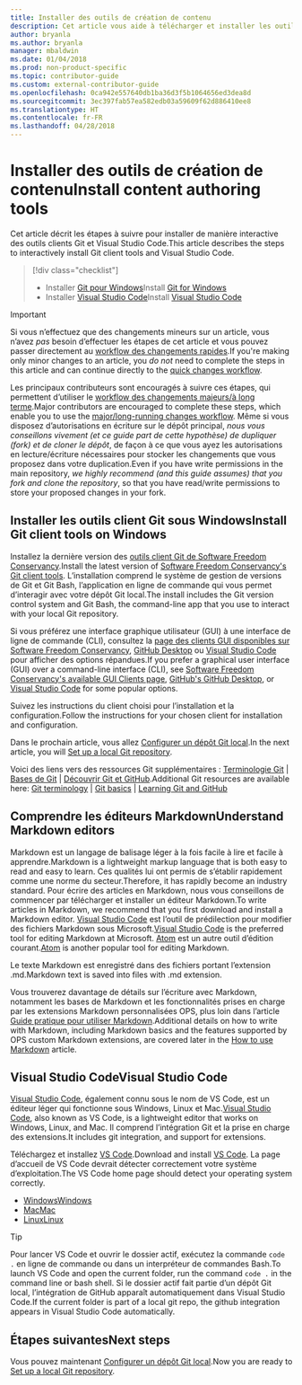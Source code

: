 ```yaml
---
title: Installer des outils de création de contenu
description: Cet article vous aide à télécharger et installer les outils clients dont vous avez besoin pour Git et pour l’édition de fichiers Markdown.
author: bryanla
ms.author: bryanla
manager: mbaldwin
ms.date: 01/04/2018
ms.prod: non-product-specific
ms.topic: contributor-guide
ms.custom: external-contributor-guide
ms.openlocfilehash: 0ca942e557640db1ba36d3f5b1064656ed3dea8d
ms.sourcegitcommit: 3ec397fab57ea582edb03a59609f62d886410ee8
ms.translationtype: HT
ms.contentlocale: fr-FR
ms.lasthandoff: 04/28/2018
---
```

# <a name="install-content-authoring-tools"></a><span data-ttu-id="ef684-103">Installer des outils de création de contenu</span><span class="sxs-lookup"><span data-stu-id="ef684-103">Install content authoring tools</span></span>

<span data-ttu-id="ef684-104">Cet article décrit les étapes à suivre pour installer de manière interactive des outils clients Git et Visual Studio Code.</span><span class="sxs-lookup"><span data-stu-id="ef684-104">This article describes the steps to interactively install Git client tools and Visual Studio Code.</span></span>
> [!div class="checklist"]
> * <span data-ttu-id="ef684-105">Installer [Git pour Windows](https://git-scm.com/download/win)</span><span class="sxs-lookup"><span data-stu-id="ef684-105">Install [Git for Windows](https://git-scm.com/download/win)</span></span>
> * <span data-ttu-id="ef684-106">Installer [Visual Studio Code](https://code.visualstudio.com/)</span><span class="sxs-lookup"><span data-stu-id="ef684-106">Install [Visual Studio Code](https://code.visualstudio.com/)</span></span>

>[!IMPORTANT]
> <span data-ttu-id="ef684-107">Si vous n’effectuez que des changements mineurs sur un article, vous n’avez *pas* besoin d’effectuer les étapes de cet article et vous pouvez passer directement au [workflow des changements rapides](index.md#quick-edits-to-existing-documents).</span><span class="sxs-lookup"><span data-stu-id="ef684-107">If you're making only minor changes to an article, you *do not* need to complete the steps in this article and can continue directly to the [quick changes workflow](index.md#quick-edits-to-existing-documents).</span></span>
>
> <span data-ttu-id="ef684-108">Les principaux contributeurs sont encouragés à suivre ces étapes, qui permettent d’utiliser le [workflow des changements majeurs/à long terme](how-to-write-workflows-major.md).</span><span class="sxs-lookup"><span data-stu-id="ef684-108">Major contributors are encouraged to complete these steps, which enable you to use the [major/long-running changes workflow](how-to-write-workflows-major.md).</span></span> <span data-ttu-id="ef684-109">Même si vous disposez d’autorisations en écriture sur le dépôt principal, *nous vous conseillons vivement (et ce guide part de cette hypothèse) de dupliquer (fork) et de cloner le dépôt*, de façon à ce que vous ayez les autorisations en lecture/écriture nécessaires pour stocker les changements que vous proposez dans votre duplication.</span><span class="sxs-lookup"><span data-stu-id="ef684-109">Even if you have write permissions in the main repository, *we highly recommend (and this guide assumes) that you fork and clone the repository*, so that you have read/write permissions to store your proposed changes in your fork.</span></span>

## <a name="install-git-client-tools-on-windows"></a><span data-ttu-id="ef684-110">Installer les outils client Git sous Windows</span><span class="sxs-lookup"><span data-stu-id="ef684-110">Install Git client tools on Windows</span></span>

 <span data-ttu-id="ef684-111">Installez la dernière version des [outils client Git de Software Freedom Conservancy](https://git-scm.com/download/).</span><span class="sxs-lookup"><span data-stu-id="ef684-111">Install the latest version of [Software Freedom Conservancy's Git client tools](https://git-scm.com/download/).</span></span> <span data-ttu-id="ef684-112">L’installation comprend le système de gestion de versions de Git et Git Bash, l’application en ligne de commande qui vous permet d’interagir avec votre dépôt Git local.</span><span class="sxs-lookup"><span data-stu-id="ef684-112">The install includes the Git version control system and Git Bash, the command-line app that you use to interact with your local Git repository.</span></span>

<span data-ttu-id="ef684-113">Si vous préférez une interface graphique utilisateur (GUI) à une interface de ligne de commande (CLI), consultez la [page des clients GUI disponibles sur Software Freedom Conservancy](https://git-scm.com/downloads/guis), [GitHub Desktop](https://desktop.github.com/) ou [Visual Studio Code](https://www.visualstudio.com/products/code-vs.aspx) pour afficher des options répandues.</span><span class="sxs-lookup"><span data-stu-id="ef684-113">If you prefer a graphical user interface (GUI) over a command-line interface (CLI), see [Software Freedom Conservancy's available GUI Clients page](https://git-scm.com/downloads/guis), [GitHub's GitHub Desktop](https://desktop.github.com/), or [Visual Studio Code](https://www.visualstudio.com/products/code-vs.aspx) for some popular options.</span></span>

<span data-ttu-id="ef684-114">Suivez les instructions du client choisi pour l’installation et la configuration.</span><span class="sxs-lookup"><span data-stu-id="ef684-114">Follow the instructions for your chosen client for installation and configuration.</span></span>

<span data-ttu-id="ef684-115">Dans le prochain article, vous allez [Configurer un dépôt Git local](get-started-setup-local.md).</span><span class="sxs-lookup"><span data-stu-id="ef684-115">In the next article, you will [Set up a local Git repository](get-started-setup-local.md).</span></span>

   <span data-ttu-id="ef684-116">Voici des liens vers des ressources Git supplémentaires : [Terminologie Git](https://help.github.com/articles/github-glossary) | [Bases de Git](https://git-scm.com/book/en/v2/Getting-Started-Git-Basics) | [Découvrir Git et GitHub](https://help.github.com/articles/good-resources-for-learning-git-and-github/).</span><span class="sxs-lookup"><span data-stu-id="ef684-116">Additional Git resources are available here: [Git terminology](https://help.github.com/articles/github-glossary) | [Git basics](https://git-scm.com/book/en/v2/Getting-Started-Git-Basics) | [Learning Git and GitHub](https://help.github.com/articles/good-resources-for-learning-git-and-github/)</span></span>

## <a name="understand-markdown-editors"></a><span data-ttu-id="ef684-117">Comprendre les éditeurs Markdown</span><span class="sxs-lookup"><span data-stu-id="ef684-117">Understand Markdown editors</span></span>

<span data-ttu-id="ef684-118">Markdown est un langage de balisage léger à la fois facile à lire et facile à apprendre.</span><span class="sxs-lookup"><span data-stu-id="ef684-118">Markdown is a lightweight markup language that is both easy to read and easy to learn.</span></span> <span data-ttu-id="ef684-119">Ces qualités lui ont permis de s’établir rapidement comme une norme du secteur.</span><span class="sxs-lookup"><span data-stu-id="ef684-119">Therefore, it has rapidly become an industry standard.</span></span> <span data-ttu-id="ef684-120">Pour écrire des articles en Markdown, nous vous conseillons de commencer par télécharger et installer un éditeur Markdown.</span><span class="sxs-lookup"><span data-stu-id="ef684-120">To write articles in Markdown, we recommend that you first download and install a Markdown editor.</span></span>  <span data-ttu-id="ef684-121">[Visual Studio Code](https://code.visualstudio.com/) est l’outil de prédilection pour modifier des fichiers Markdown sous Microsoft.</span><span class="sxs-lookup"><span data-stu-id="ef684-121">[Visual Studio Code](https://code.visualstudio.com/) is the preferred tool for editing Markdown at Microsoft.</span></span> <span data-ttu-id="ef684-122">[Atom](https://atom.io) est un autre outil d’édition courant.</span><span class="sxs-lookup"><span data-stu-id="ef684-122">[Atom](https://atom.io) is another popular tool for editing Markdown.</span></span>

<span data-ttu-id="ef684-123">Le texte Markdown est enregistré dans des fichiers portant l’extension .md.</span><span class="sxs-lookup"><span data-stu-id="ef684-123">Markdown text is saved into files with .md extension.</span></span>

<span data-ttu-id="ef684-124">Vous trouverez davantage de détails sur l’écriture avec Markdown, notamment les bases de Markdown et les fonctionnalités prises en charge par les extensions Markdown personnalisées OPS, plus loin dans l’article [Guide pratique pour utiliser Markdown](how-to-write-use-markdown.md).</span><span class="sxs-lookup"><span data-stu-id="ef684-124">Additional details on how to write with Markdown, including Markdown basics and the features supported by OPS custom Markdown extensions, are covered later in the [How to use Markdown](how-to-write-use-markdown.md) article.</span></span>

## <a name="visual-studio-code"></a><span data-ttu-id="ef684-125">Visual Studio Code</span><span class="sxs-lookup"><span data-stu-id="ef684-125">Visual Studio Code</span></span>

<span data-ttu-id="ef684-126">[Visual Studio Code](https://code.visualstudio.com/), également connu sous le nom de VS Code, est un éditeur léger qui fonctionne sous Windows, Linux et Mac.</span><span class="sxs-lookup"><span data-stu-id="ef684-126">[Visual Studio Code](https://code.visualstudio.com/), also known as VS Code, is a lightweight editor that works on Windows, Linux, and Mac.</span></span> <span data-ttu-id="ef684-127">Il comprend l’intégration Git et la prise en charge des extensions.</span><span class="sxs-lookup"><span data-stu-id="ef684-127">It includes git integration, and support for extensions.</span></span>

<span data-ttu-id="ef684-128">Téléchargez et installez [VS Code](https://code.visualstudio.com/).</span><span class="sxs-lookup"><span data-stu-id="ef684-128">Download and install [VS Code](https://code.visualstudio.com/).</span></span> <span data-ttu-id="ef684-129">La page d’accueil de VS Code devrait détecter correctement votre système d’exploitation.</span><span class="sxs-lookup"><span data-stu-id="ef684-129">The VS Code home page should detect your operating system correctly.</span></span>

- [<span data-ttu-id="ef684-130">Windows</span><span class="sxs-lookup"><span data-stu-id="ef684-130">Windows</span></span>](https://code.visualstudio.com/docs/setup/windows)
- [<span data-ttu-id="ef684-131">Mac</span><span class="sxs-lookup"><span data-stu-id="ef684-131">Mac</span></span>](https://code.visualstudio.com/docs/setup/mac)
- [<span data-ttu-id="ef684-132">Linux</span><span class="sxs-lookup"><span data-stu-id="ef684-132">Linux</span></span>](https://code.visualstudio.com/docs/setup/linux)

> [!TIP]
> <span data-ttu-id="ef684-133">Pour lancer VS Code et ouvrir le dossier actif, exécutez la commande `code .` en ligne de commande ou dans un interpréteur de commandes Bash.</span><span class="sxs-lookup"><span data-stu-id="ef684-133">To launch VS Code and open the current folder, run the command `code .` in the command line or bash shell.</span></span> <span data-ttu-id="ef684-134">Si le dossier actif fait partie d’un dépôt Git local, l’intégration de GitHub apparaît automatiquement dans Visual Studio Code.</span><span class="sxs-lookup"><span data-stu-id="ef684-134">If the current folder is part of a local git repo, the github integration appears in Visual Studio Code automatically.</span></span>

## <a name="next-steps"></a><span data-ttu-id="ef684-135">Étapes suivantes</span><span class="sxs-lookup"><span data-stu-id="ef684-135">Next steps</span></span>

<span data-ttu-id="ef684-136">Vous pouvez maintenant [Configurer un dépôt Git local](get-started-setup-local.md).</span><span class="sxs-lookup"><span data-stu-id="ef684-136">Now you are ready to [Set up a local Git repository](get-started-setup-local.md).</span></span>
